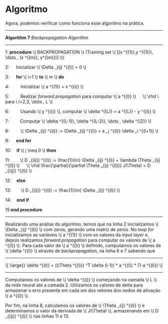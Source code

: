 # Algoritmo

Agora, podemos verificar como funciona esse algoritmo na prática.

---

**Algorithm 7** _Backpropagation Algorithm_

---

1: **procedure** \\( BACKPROPAGATION \\) (Training set
  \\( [(x ^{(1)},y ^{(1)}), \dots , (x ^{(m)}, y^{(m)})] \\))

2: &emsp; Inicializar \\( \Delta _{ij} ^{(l)} = 0 \\)

3: &emsp; **for** \\( i=1 \\) **to** \\( m \\) **do**

4: &emsp;&emsp; Inicializar \\( a ^{(1)} = x ^{(i)} \\)

5: &emsp;&emsp; Realizar *forward propagation* para computar \\( a ^{(l)} \\)
&emsp; \\( \rhd \\ para \\ l=2,3, \dots , L \\)

6: &emsp;&emsp; Usando \\( y ^{(i)} \\), computar \\( \delta ^{(L)} = a ^{(L)} - y ^{(i)} \\)

7: &emsp;&emsp; Computar \\( \delta ^{(L-1)}, \delta ^{(L-2)}, \dots , \delta ^{(2)} \\)

8: &emsp;&emsp;
\\( \Delta _{ij} ^{(l)} := \Delta _{ij} ^{(l)} + a _j ^{(l)} \delta _i ^{(l+1)} \\)

9: &emsp; **end for**

10:&emsp; **if** \\( j \neq 0 \\) **then**

11:&emsp;&emsp;
\\( D _{(ij)} ^{(l)} := \frac{1}{m} \Delta _{ij} ^{(l)} + \lambda \Theta _{ij} ^{(l)} \\)
&emsp; \\( \rhd \frac{\partial}{\partial \Theta _{ij} ^{(l)}} J(\Theta) = D _{(ij)} ^{(l)} \\)

12:&emsp; **else**

13:&emsp;&emsp; \\( D _{(ij)} ^{(l)} := \frac{1}{m} \Delta _{ij} ^{(l)} \\)

14:&emsp; **end if**

15:**end procedure**

---

Realizando uma análise do algoritmo, temos que na linha 2 inicializamos \\( \Delta _{ij} ^{(l)} \\)
com zeros, gerando uma matriz de zeros. No _loop for_ inicializamos as variáveis \\( a ^{(1)} \\) com os
valores da _input layer_ e, depois realizamos _forward propagation_ para computar os valores de \\( a ^{(l)} \\).
Para cada valor de \\( a ^{(l)} \\) definido, computamos os valores de \\( \delta ^{(l)} \\) através
de _backpropagation_, na linha 6 e 7 sabendo que

---

\\[
  \large{} \delta ^{(l)} = ((\Theta ^{(l)}) ^T \delta (l-1)) * a ^{(l)} * (1-a ^{(l)})
\\]

---

Computamos os valores de \\( \delta ^{(l)} \\) começando na camada \\( L \\) da rede neural até a camada 2. Utilizamos
os valores de delta para armazenar o erro presente em cada um dos vetores dos nodos de ativação
\\( a ^{(l)} \\).

Por fim, na linha 8, calculamos os valores de \\( \Theta _{ij} ^{(l)} \\) e determinamos o valor da derivada de
\\( J(\Theta) \\), armazenando em \\( D _{(ij)} ^{(l)} \\) nas linhas 11 e 13.
